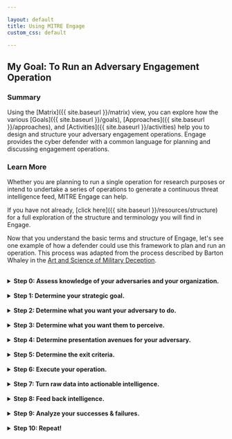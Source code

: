 ```yaml
---

layout: default
title: Using MITRE Engage
custom_css: default

---
```


## My Goal: To Run an Adversary Engagement Operation

### Summary 
Using the [Matrix]({{ site.baseurl }}/matrix) view, you can explore how the various [Goals]({{ site.baseurl }}/goals), [Approaches]({{ site.baseurl }}/approaches), and [Activities]({{ site.baseurl }}/activities) help you to design and structure your adversary engagement operations. Engage provides the cyber defender with a common language for planning and discussing engagement operations.

### Learn More
Whether you are planning to run a single operation for research purposes or intend to undertake a series of operations to generate a continuous threat intelligence feed, MITRE Engage can help. 

If you have not already, [click here]({{ site.baseurl }}/resources/structure) for a full exploration of the structure and terminology you will find in Engage.

Now that you understand the basic terms and structure of Engage, let's see one example of how a defender could use this framework to plan and run an operation. This process was adapted from the process described by Barton Whaley in the [Art and Science of Military Deception](https://www.amazon.com/Military-Deception-Intelligence-Information-Operations/dp/1608075516).

<br>
<details>
<summary>
<b>Step 0: Assess knowledge of your adversaries and your organization.</b>
</summary>
<br>
<p>
The defender should <a href="{{ site.baseurl }}/activities/SAC0004/">Develop a Threat Model</a> of both the target adversary and their organization. A target adversary represent a threat that historically targets your organization or organizations like yours. The target adversary may represent a gap in the your threat intelligence, or they may be known to historically utilize TTPs that represent a gap in your current defenses. Regardless of the reason, you should have solid understanding of both the adversary and their own organization. 
</p>
</details>
<br>

<details>
<summary>
<b>Step 1: Determine your strategic goal.</b>
</summary>
<br>
<p>
Using the previously developed <a href="{{ site.baseurl }}/activities/SAC0004/">Threat Model</a>, you must now identify your <a href="{{ site.baseurl }}/activities/SAC0001/">Strategic Goal</a>. Every operation will have a unique Strategic Goal. This goal might be to <a href="{{ site.baseurl }}/activities/SAC0001/">Expose</a> adversaries on the network to reveal previously unknown threats, to <a href="{{ site.baseurl }}/goals/EGO0002/">Affect</a> adversaries by imposing a negative resource cost, or to <a href="{{ site.baseurl }}/goals/EGO0003/">Elicit</a> adversary TTPs by encouraging the adversary to reveal new or more advanced behaviors or capabilities. This goal will drive every action you take from this point forward. 
</p>
</details>

<br>

<details>
<summary>
<b>Step 2: Determine what you want your adversary to do.</b>
</summary>
<br>
<p>
Guided by the chosen <a href="{{ site.baseurl }}/activities/SAC0001/">Strategic Goal</a> and using the previously developed <a href="{{ site.baseurl }}/activities/SAC0004/">Threat Model</a>, you can use the Engage <a href="{{ site.baseurl }}/attack_mapping/">ATT&CK® Mappings</a> to examine the various Tactics and Techniques associated with the adversary. For every Technique, we have identified one or more adversary vulnerabilities that are exposed, and the Engagement activity you can utilize to take advantage of the vulnerability. Using these mappings, you can begin to create the operational <a href="{{ site.baseurl }}/activities/SAC0003/">Storyboard</a>. This outline should help identify what activities you will use to encourage the adversary to take the desired actions.
</p>
</details>

<br>

<details>
<summary>
<b>Step 3: Determine what you want them to perceive.</b>
</summary>
<br>
<p>
Still guided by the chosen <a href="{{ site.baseurl }}/activities/SAC0001/">Strategic Goal</a>, and using the previously developed <a href="{{ site.baseurl }}/activities/SAC0004/">Threat Model</a>, you can continue to expand the <a href="{{ site.baseurl }}/activities/SAC0003/">Storyboard</a> by creating the <a href="{{ site.baseurl }}/activities/SAC0002/">Personas</a> and related story elements required to control what is communicated to the adversary. While you cannot control what the adversary thinks, you can use the developed <a href="{{ site.baseurl }}/activities/SAC0004/">Threat Model</a>, <a href="{{ site.baseurl }}/activities/SAC0001/">Strategic Goal</a>, and <a href="{{ site.baseurl }}/activities/SAC0003/">Storyboard</a> to shape what the adversary will find in the environment. 
</p>
</details>

<br>

<details>
<summary>
<b>Step 4: Determine presentation avenues for your adversary.</b>
</summary>
<br>
<p>
Now you must decide what the adversary will find in the environment. You should examine the various <a href="{{ site.baseurl }}/approaches">Approaches</a> and <a href="{{ site.baseurl }}/activities">Activities</a> described under their selected Engagement Goal in the <a href="{{ site.baseurl }}/matrix">Matrix</a> to identify which activities you will utilize. You must determine how these activities will be implemented. Additionally, you must determine if a given activity will be revealed to or concealed from the adversary. For example, you may reveal a <a href="{{ site.baseurl }}/activities/EAC0005/">Decoy Document</a> to the adversary while concealing the fact that you <a href="{{ site.baseurl }}/activities/EAC0014/">Manipulated Software</a> to serve as a tripwire to detect adversary movement.
</p>
</details>

<br>

<details>
<summary>
<b>Step 5: Determine the exit criteria.</b>
</summary>
<br>
<p>
In order to maintain operational safety and to ensure that operations remain focused on the chosen <a href="{{ site.baseurl }}/activities/SAC0001/">Strategic Goal</a>, you must identify key <a href="{{ site.baseurl }}/activities/SAC0005/">Exit Criteria</a>. Sometimes, these events include the successful completion of the agreed upon goals. Other times, these events may signify the operation has reached a hard stop. This is often because future operational safety cannot be guaranteed or because events have occurred that outweigh the agreed upon acceptable risk. Finally, it may just be that if the adversary operates any longer, they may learn something we don't want them to know. It is important to engage stakeholders across various roles and skillsets to identify these criteria. 
</p>
</details>

<br>

<details>
<summary>
<b>Step 6: Execute your operation.</b>
</summary>
<br>
<p>
Deploy the monitoring, engagement, and analysis activities. And wait. Note: depending on the specifics of the engagement, an operation may take time!

*Note: Steps 7-9 may happen continuously throughout an operation to ensure incremental refinements*
</p>
</details>

<br>

<details>
<summary>
<b>Step 7: Turn raw data into actionable intelligence.</b>
</summary>
<br>
<p>
You must gather all of the various data outputs. These may be in the form of logs, PCAP, NetFlow, etc. You should feed this data into an analytics pipeline to ensure that the data can be used to provide actionable intelligence. This intelligence may be in the form of new IOCs, TTPs, etc. 
</p>
</details>

<br>

<details>
<summary>
<b>Step 8: Feed back intelligence.</b>
</summary>
<br>
<p>
Any intelligence produced during the operation should be used to <a href="{{ site.baseurl }}/activities/SAC0009/">Inform the Threat Model</a> and <a href="{{ site.baseurl }}/activities/SAC0007/">Refine Operational Activities</a>. If applicable, this intelligence should inform, not only future operations, but also the larger defensive strategy of your organization. 
</p>
</details>

<br>

<details>
<summary>
<b>Step 9: Analyze your successes & failures.</b>
</summary>
<br>
<p>
Finally, it is essential to examine all of the operational activities to assess successes and failures. The results of these assessments should <a href="{{ site.baseurl }}/activities/SAC0007/">Refine Future Operation Activities</a>. Additionally, it is important to perform a team <a href="{{ site.baseurl }}/activities/SAC0006/">Hotwash</a> to assess overall communication and team efficiency. 
</p>
</details>

<br>

<details>
<summary>
<b>Step 10: Repeat!</b>
</summary>
</details>
<br>
